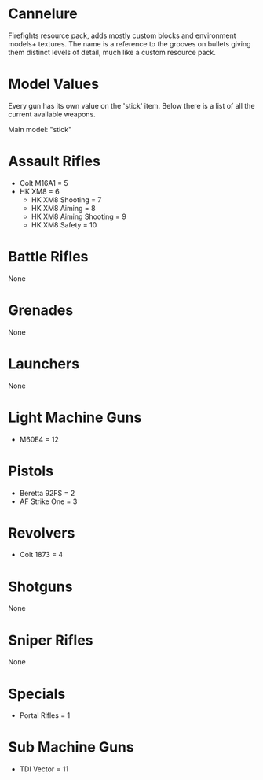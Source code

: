 # Cannelure
Firefights resource pack, adds mostly custom blocks and environment models+ textures. The name is a reference to the grooves on bullets giving them distinct levels of detail, much like a custom resource pack.


# Model Values
Every gun has its own value on the 'stick' item.
Below there is a list of all the current available weapons.


Main model: "stick"


# Assault Rifles
- Colt M16A1 	= 5
- HK XM8 		= 6
	- HK XM8 Shooting			= 7
	- HK XM8 Aiming				= 8
	- HK XM8 Aiming Shooting	= 9
	- HK XM8 Safety				= 10

# Battle Rifles
None

# Grenades
None

# Launchers
None

# Light Machine Guns
- M60E4			= 12

# Pistols
- Beretta 92FS	= 2
- AF Strike One	= 3

# Revolvers
- Colt 1873		= 4

# Shotguns
None

# Sniper Rifles
None

# Specials
- Portal Rifles	= 1

# Sub Machine Guns
- TDI Vector 	= 11
